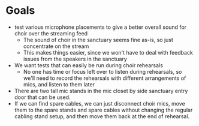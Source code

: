 # Goals
- test various microphone placements to give a better overall sound for choir over the streaming feed
	- The sound of choir in the sanctuary seems fine as-is, so just concentrate on the stream
	- This makes things easier, since we won't have to deal with feedback issues from the speakers in the sanctuary
- We want tests that can easily be run during choir rehearsals
	- No one has time or focus left over to listen during rehearsals, so we'll need to record the rehearsals with different arrangements of mics, and listen to them later
- There are two tall mic stands in the mic closet by side sanctuary entry door that can be used.
- If we can find spare cables, we can just disconnect choir mics, move them to the spare stands and spare cables without changing the regular cabling stand setup, and then move them back at the end of rehearsal.